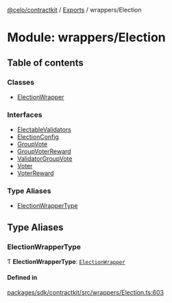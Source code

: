 [@celo/contractkit](../README.md) / [Exports](../modules.md) / wrappers/Election

# Module: wrappers/Election

## Table of contents

### Classes

- [ElectionWrapper](../classes/wrappers_Election.ElectionWrapper.md)

### Interfaces

- [ElectableValidators](../interfaces/wrappers_Election.ElectableValidators.md)
- [ElectionConfig](../interfaces/wrappers_Election.ElectionConfig.md)
- [GroupVote](../interfaces/wrappers_Election.GroupVote.md)
- [GroupVoterReward](../interfaces/wrappers_Election.GroupVoterReward.md)
- [ValidatorGroupVote](../interfaces/wrappers_Election.ValidatorGroupVote.md)
- [Voter](../interfaces/wrappers_Election.Voter.md)
- [VoterReward](../interfaces/wrappers_Election.VoterReward.md)

### Type Aliases

- [ElectionWrapperType](wrappers_Election.md#electionwrappertype)

## Type Aliases

### ElectionWrapperType

Ƭ **ElectionWrapperType**: [`ElectionWrapper`](../classes/wrappers_Election.ElectionWrapper.md)

#### Defined in

[packages/sdk/contractkit/src/wrappers/Election.ts:603](https://github.com/celo-org/developer-tooling/blob/master/packages/sdk/contractkit/src/wrappers/Election.ts#L603)
